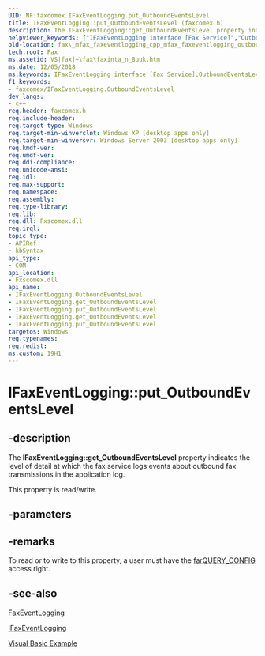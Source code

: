 ```yaml
---
UID: NF:faxcomex.IFaxEventLogging.put_OutboundEventsLevel
title: IFaxEventLogging::put_OutboundEventsLevel (faxcomex.h)
description: The IFaxEventLogging::get_OutboundEventsLevel property indicates the level of detail at which the fax service logs events about outbound fax transmissions in the application log.
helpviewer_keywords: ["IFaxEventLogging interface [Fax Service]","OutboundEventsLevel property","IFaxEventLogging.OutboundEventsLevel","IFaxEventLogging.get_OutboundEventsLevel","IFaxEventLogging.put_OutboundEventsLevel","IFaxEventLogging::OutboundEventsLevel","IFaxEventLogging::get_OutboundEventsLevel","IFaxEventLogging::put_OutboundEventsLevel","OutboundEventsLevel property [Fax Service]","OutboundEventsLevel property [Fax Service]","IFaxEventLogging interface","_mfax_faxeventlogging.outboundeventslevel","fax._mfax_faxeventlogging_cpp_mfax_faxeventlogging_outboundeventslevel_cpp","fax._mfax_faxeventlogging_outboundeventslevel","faxcomex/IFaxEventLogging::OutboundEventsLevel","faxcomex/IFaxEventLogging::get_OutboundEventsLevel","faxcomex/IFaxEventLogging::put_OutboundEventsLevel","put_OutboundEventsLevel"]
old-location: fax\_mfax_faxeventlogging_cpp_mfax_faxeventlogging_outboundeventslevel_cpp.htm
tech.root: Fax
ms.assetid: VS|fax|~\fax\faxinta_n_8uuk.htm
ms.date: 12/05/2018
ms.keywords: IFaxEventLogging interface [Fax Service],OutboundEventsLevel property, IFaxEventLogging.OutboundEventsLevel, IFaxEventLogging.get_OutboundEventsLevel, IFaxEventLogging.put_OutboundEventsLevel, IFaxEventLogging::OutboundEventsLevel, IFaxEventLogging::get_OutboundEventsLevel, IFaxEventLogging::put_OutboundEventsLevel, OutboundEventsLevel property [Fax Service], OutboundEventsLevel property [Fax Service],IFaxEventLogging interface, _mfax_faxeventlogging.outboundeventslevel, fax._mfax_faxeventlogging_cpp_mfax_faxeventlogging_outboundeventslevel_cpp, fax._mfax_faxeventlogging_outboundeventslevel, faxcomex/IFaxEventLogging::OutboundEventsLevel, faxcomex/IFaxEventLogging::get_OutboundEventsLevel, faxcomex/IFaxEventLogging::put_OutboundEventsLevel, put_OutboundEventsLevel
f1_keywords:
- faxcomex/IFaxEventLogging.OutboundEventsLevel
dev_langs:
- c++
req.header: faxcomex.h
req.include-header: 
req.target-type: Windows
req.target-min-winverclnt: Windows XP [desktop apps only]
req.target-min-winversvr: Windows Server 2003 [desktop apps only]
req.kmdf-ver: 
req.umdf-ver: 
req.ddi-compliance: 
req.unicode-ansi: 
req.idl: 
req.max-support: 
req.namespace: 
req.assembly: 
req.type-library: 
req.lib: 
req.dll: Fxscomex.dll
req.irql: 
topic_type:
- APIRef
- kbSyntax
api_type:
- COM
api_location:
- Fxscomex.dll
api_name:
- IFaxEventLogging.OutboundEventsLevel
- IFaxEventLogging.get_OutboundEventsLevel
- IFaxEventLogging.put_OutboundEventsLevel
- IFaxEventLogging.get_OutboundEventsLevel
- IFaxEventLogging.put_OutboundEventsLevel
targetos: Windows
req.typenames: 
req.redist: 
ms.custom: 19H1
---
```


# IFaxEventLogging::put_OutboundEventsLevel


## -description


The <b>IFaxEventLogging::get_OutboundEventsLevel</b> property indicates the level of detail at which the fax service logs events about outbound fax transmissions in the application log.

This property is read/write.


## -parameters


## -remarks



To read or to write to this property, a user must have the <a href="https://docs.microsoft.com/previous-versions/windows/desktop/api/faxcomex/ne-faxcomex-fax_access_rights_enum">farQUERY_CONFIG</a> access right.




## -see-also




<a href="https://docs.microsoft.com/previous-versions/windows/desktop/fax/-mfax-faxeventlogging">FaxEventLogging</a>



<a href="https://docs.microsoft.com/previous-versions/windows/desktop/api/faxcomex/nn-faxcomex-ifaxeventlogging">IFaxEventLogging</a>



<a href="https://docs.microsoft.com/previous-versions/windows/desktop/fax/-mfax-setting-logging-options">Visual Basic Example</a>
 

 

